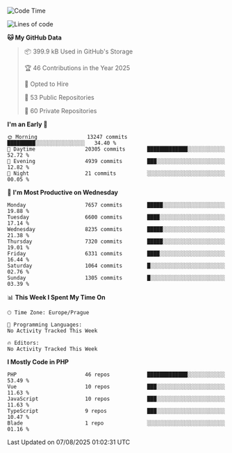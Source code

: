 <!--START_SECTION:waka-->
![Code Time](http://img.shields.io/badge/Code%20Time-1%2C584%20hrs%203%20mins-blue)

![Lines of code](https://img.shields.io/badge/From%20Hello%20World%20I%27ve%20Written-11.2%20million%20lines%20of%20code-blue)

**🐱 My GitHub Data** 

> 📦 399.9 kB Used in GitHub's Storage 
 > 
> 🏆 46 Contributions in the Year 2025
 > 
> 💼 Opted to Hire
 > 
> 📜 53 Public Repositories 
 > 
> 🔑 60 Private Repositories 
 > 
**I'm an Early 🐤** 

```text
🌞 Morning                13247 commits       █████████░░░░░░░░░░░░░░░░   34.40 % 
🌆 Daytime                20305 commits       █████████████░░░░░░░░░░░░   52.72 % 
🌃 Evening                4939 commits        ███░░░░░░░░░░░░░░░░░░░░░░   12.82 % 
🌙 Night                  21 commits          ░░░░░░░░░░░░░░░░░░░░░░░░░   00.05 % 
```
📅 **I'm Most Productive on Wednesday** 

```text
Monday                   7657 commits        █████░░░░░░░░░░░░░░░░░░░░   19.88 % 
Tuesday                  6600 commits        ████░░░░░░░░░░░░░░░░░░░░░   17.14 % 
Wednesday                8235 commits        █████░░░░░░░░░░░░░░░░░░░░   21.38 % 
Thursday                 7320 commits        █████░░░░░░░░░░░░░░░░░░░░   19.01 % 
Friday                   6331 commits        ████░░░░░░░░░░░░░░░░░░░░░   16.44 % 
Saturday                 1064 commits        █░░░░░░░░░░░░░░░░░░░░░░░░   02.76 % 
Sunday                   1305 commits        █░░░░░░░░░░░░░░░░░░░░░░░░   03.39 % 
```


📊 **This Week I Spent My Time On** 

```text
🕑︎ Time Zone: Europe/Prague

💬 Programming Languages: 
No Activity Tracked This Week

🔥 Editors: 
No Activity Tracked This Week
```

**I Mostly Code in PHP** 

```text
PHP                      46 repos            █████████████░░░░░░░░░░░░   53.49 % 
Vue                      10 repos            ███░░░░░░░░░░░░░░░░░░░░░░   11.63 % 
JavaScript               10 repos            ███░░░░░░░░░░░░░░░░░░░░░░   11.63 % 
TypeScript               9 repos             ███░░░░░░░░░░░░░░░░░░░░░░   10.47 % 
Blade                    1 repo              ░░░░░░░░░░░░░░░░░░░░░░░░░   01.16 % 
```




 Last Updated on 07/08/2025 01:02:31 UTC
<!--END_SECTION:waka-->
<!--
**AlexKratky/AlexKratky** is a ✨ _special_ ✨ repository because its `README.md` (this file) appears on your GitHub profile.

Here are some ideas to get you started:

- 🔭 I’m currently working on ...
- 🌱 I’m currently learning ...
- 👯 I’m looking to collaborate on ...
- 🤔 I’m looking for help with ...
- 💬 Ask me about ...
- 📫 How to reach me: ...
- 😄 Pronouns: ...
- ⚡ Fun fact: ...
-->
